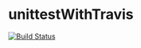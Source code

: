 # unittestWithTravis

[![Build Status](https://travis-ci.org/fatihsucu/unittestWithTravis.svg?branch=master)](https://travis-ci.org/fatihsucu/unittestWithTravis)
